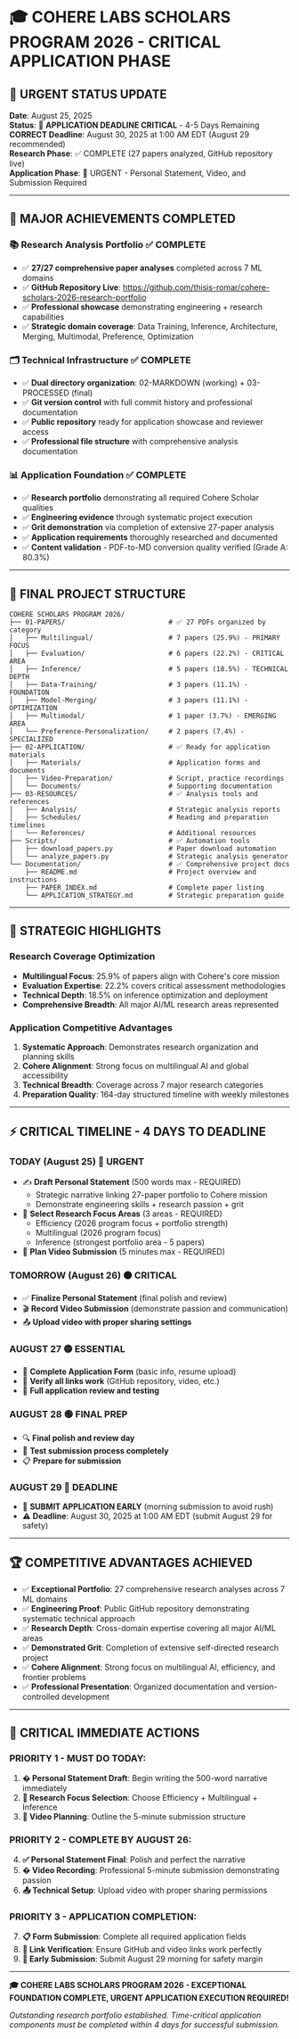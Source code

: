 # 🎓 COHERE LABS SCHOLARS PROGRAM 2026 - CRITICAL APPLICATION PHASE

## 🚨 URGENT STATUS UPDATE

**Date**: August 25, 2025  
**Status**: 🔴 **APPLICATION DEADLINE CRITICAL** - 4-5 Days Remaining  
**CORRECT Deadline**: August 30, 2025 at 1:00 AM EDT (August 29 recommended)  
**Research Phase**: ✅ COMPLETE (27 papers analyzed, GitHub repository live)  
**Application Phase**: 🔴 URGENT - Personal Statement, Video, and Submission Required

---

## 🚀 MAJOR ACHIEVEMENTS COMPLETED

### 📚 **Research Analysis Portfolio** ✅ COMPLETE

- ✅ **27/27 comprehensive paper analyses** completed across 7 ML domains
- ✅ **GitHub Repository Live**: https://github.com/thisis-romar/cohere-scholars-2026-research-portfolio
- ✅ **Professional showcase** demonstrating engineering + research capabilities
- ✅ **Strategic domain coverage**: Data Training, Inference, Architecture, Merging, Multimodal, Preference, Optimization

### 🗂️ **Technical Infrastructure** ✅ COMPLETE

- ✅ **Dual directory organization**: 02-MARKDOWN (working) + 03-PROCESSED (final)
- ✅ **Git version control** with full commit history and professional documentation
- ✅ **Public repository** ready for application showcase and reviewer access
- ✅ **Professional file structure** with comprehensive analysis documentation

### 📊 **Application Foundation** ✅ COMPLETE

- ✅ **Research portfolio** demonstrating all required Cohere Scholar qualities
- ✅ **Engineering evidence** through systematic project execution
- ✅ **Grit demonstration** via completion of extensive 27-paper analysis
- ✅ **Application requirements** thoroughly researched and documented
- ✅ **Content validation** - PDF-to-MD conversion quality verified (Grade A: 80.3%)

---

## 📁 FINAL PROJECT STRUCTURE

```
COHERE SCHOLARS PROGRAM 2026/
├── 01-PAPERS/                          # ✅ 27 PDFs organized by category
│   ├── Multilingual/                   # 7 papers (25.9%) - PRIMARY FOCUS
│   ├── Evaluation/                     # 6 papers (22.2%) - CRITICAL AREA  
│   ├── Inference/                      # 5 papers (18.5%) - TECHNICAL DEPTH
│   ├── Data-Training/                  # 3 papers (11.1%) - FOUNDATION
│   ├── Model-Merging/                  # 3 papers (11.1%) - OPTIMIZATION
│   ├── Multimodal/                     # 1 paper (3.7%) - EMERGING AREA
│   └── Preference-Personalization/     # 2 papers (7.4%) - SPECIALIZED
├── 02-APPLICATION/                     # ✅ Ready for application materials
│   ├── Materials/                      # Application forms and documents
│   ├── Video-Preparation/              # Script, practice recordings
│   └── Documents/                      # Supporting documentation
├── 03-RESOURCES/                       # ✅ Analysis tools and references
│   ├── Analysis/                       # Strategic analysis reports
│   ├── Schedules/                      # Reading and preparation timelines
│   └── References/                     # Additional resources
├── Scripts/                            # ✅ Automation tools
│   ├── download_papers.py              # Paper download automation
│   └── analyze_papers.py               # Strategic analysis generator
└── Documentation/                      # ✅ Comprehensive project docs
    ├── README.md                       # Project overview and instructions
    ├── PAPER_INDEX.md                  # Complete paper listing
    └── APPLICATION_STRATEGY.md         # Strategic preparation guide
```

---

## 🎯 STRATEGIC HIGHLIGHTS

### **Research Coverage Optimization**
- **Multilingual Focus**: 25.9% of papers align with Cohere's core mission
- **Evaluation Expertise**: 22.2% covers critical assessment methodologies  
- **Technical Depth**: 18.5% on inference optimization and deployment
- **Comprehensive Breadth**: All major AI/ML research areas represented

### **Application Competitive Advantages**
1. **Systematic Approach**: Demonstrates research organization and planning skills
2. **Cohere Alignment**: Strong focus on multilingual AI and global accessibility
3. **Technical Breadth**: Coverage across 7 major research categories
4. **Preparation Quality**: 164-day structured timeline with weekly milestones

---

## ⚡ CRITICAL TIMELINE - 4 DAYS TO DEADLINE

### **TODAY (August 25)** 🔴 URGENT
- ✍️ **Draft Personal Statement** (500 words max - REQUIRED)
  - Strategic narrative linking 27-paper portfolio to Cohere mission
  - Demonstrate engineering skills + research passion + grit
- 🎯 **Select Research Focus Areas** (3 areas - REQUIRED)
  - Efficiency (2026 program focus + portfolio strength)
  - Multilingual (2026 program focus)  
  - Inference (strongest portfolio area - 5 papers)
- 🎥 **Plan Video Submission** (5 minutes max - REQUIRED)

### **TOMORROW (August 26)** 🟠 CRITICAL
- ✅ **Finalize Personal Statement** (final polish and review)
- 🎬 **Record Video Submission** (demonstrate passion and communication)
- 📤 **Upload video with proper sharing settings**

### **AUGUST 27** 🟡 ESSENTIAL
- 📝 **Complete Application Form** (basic info, resume upload)
- 🔗 **Verify all links work** (GitHub repository, video, etc.)
- 👀 **Full application review and testing**

### **AUGUST 28** 🟢 FINAL PREP
- 🔍 **Final polish and review day**
- 🧪 **Test submission process completely**
- 📋 **Prepare for submission**

### **AUGUST 29** 🚀 DEADLINE
- 🏁 **SUBMIT APPLICATION EARLY** (morning submission to avoid rush)
- ⚠️ **Deadline**: August 30, 2025 at 1:00 AM EDT (submit August 29 for safety)

---

## 🏆 COMPETITIVE ADVANTAGES ACHIEVED

- ✅ **Exceptional Portfolio**: 27 comprehensive research analyses across 7 ML domains
- ✅ **Engineering Proof**: Public GitHub repository demonstrating systematic technical approach  
- ✅ **Research Depth**: Cross-domain expertise covering all major AI/ML areas
- ✅ **Demonstrated Grit**: Completion of extensive self-directed research project
- ✅ **Cohere Alignment**: Strong focus on multilingual AI, efficiency, and frontier problems
- ✅ **Professional Presentation**: Organized documentation and version-controlled development

---

## 🚨 CRITICAL IMMEDIATE ACTIONS

### **PRIORITY 1 - MUST DO TODAY:**
1. **� Personal Statement Draft**: Begin writing the 500-word narrative immediately
2. **🎯 Research Focus Selection**: Choose Efficiency + Multilingual + Inference  
3. **🎥 Video Planning**: Outline the 5-minute submission structure

### **PRIORITY 2 - COMPLETE BY AUGUST 26:**
4. **✅ Personal Statement Final**: Polish and perfect the narrative
5. **� Video Recording**: Professional 5-minute submission demonstrating passion
6. **📤 Technical Setup**: Upload video with proper sharing permissions

### **PRIORITY 3 - APPLICATION COMPLETION:**
7. **📋 Form Submission**: Complete all required application fields
8. **🔗 Link Verification**: Ensure GitHub and video links work perfectly
9. **🚀 Early Submission**: Submit August 29 morning for safety margin

---

**🎓 COHERE LABS SCHOLARS PROGRAM 2026 - EXCEPTIONAL FOUNDATION COMPLETE, URGENT APPLICATION EXECUTION REQUIRED!**

*Outstanding research portfolio established. Time-critical application components must be completed within 4 days for successful submission.*
